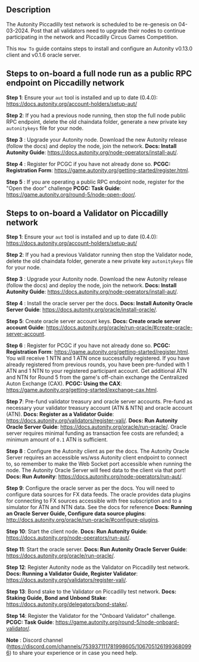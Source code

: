 ## Description
The Autonity Piccadilly test network is scheduled to be re-genesis on 04-03-2024. Post that all validators need to upgrade their nodes to continue participating in the network and Piccadilly Circus Games Competition.

This `How To` guide contains steps to install and configure an Autonity v0.13.0 client and v0.1.6 oracle server.

## Steps to on-board a full node run as a public RPC endpoint on Piccadilly network

**Step 1**: Ensure your `aut` tool is installed and up to date (0.4.0): https://docs.autonity.org/account-holders/setup-aut/ 

**Step 2**: If you had a previous node running, then stop the full node public RPC endpoint, delete the old chaindata folder, generate a new private key `autonitykeys` file for your node.

**Step 3** : Upgrade your Autonity node. Download the new Autonity release (follow the docs) and deploy the node, join the network. **Docs: Install Autonity Guide**: https://docs.autonity.org/node-operators/install-aut/.

**Step 4** : Register for PCGC if you have not already done so. **PCGC: Registration Form**: https://game.autonity.org/getting-started/register.html.

**Step 5** : If you are operating a public RPC endpoint node, register for the "Open the door" challenge **PCGC: Task Guide**: https://game.autonity.org/round-5/node-open-door/.

## Steps to on-board a Validator on Piccadilly network

**Step 1**: Ensure your `aut` tool is installed and up to date (0.4.0): https://docs.autonity.org/account-holders/setup-aut/ 

**Step 2**: If you had a previous Validator running then stop the Validator node, delete the old chaindata folder, generate a new private key `autonitykeys` file for your node.

**Step 3** : Upgrade your Autonity node. Download the new Autonity release (follow the docs) and deploy the node, join the network. **Docs: Install Autonity Guide**: https://docs.autonity.org/node-operators/install-aut/.

**Step 4** : Install the oracle server per the docs. **Docs: Install Autonity Oracle Server Guide**: https://docs.autonity.org/oracle/install-oracle/.

**Step 5**: Create oracle server account keys. **Docs: Create oracle server account Guide**: https://docs.autonity.org/oracle/run-oracle/#create-oracle-server-account.

**Step 6** : Register for PCGC if you have not already done so. **PCGC: Registration Form**: https://game.autonity.org/getting-started/register.html. You will receive 1 NTN and 1 ATN once successfully registered. If you have already registered from previous rounds, you have been pre-funded with 1 ATN and 1 NTN to your registered participant account. Get additional ATN and NTN for Round 5 from the game's off-chain exchange the Centralized Auton Exchange (CAX). **PCGC: Using the CAX**: https://game.autonity.org/getting-started/exchange-cax.html.

**Step 7**: Pre-fund validator treasury and oracle server accounts. Pre-fund as necessary your validator treasury account (ATN & NTN) and oracle account (ATN). **Docs: Register as a Validator Guide**: https://docs.autonity.org/validators/register-vali/. **Docs: Run Autonity Oracle Server Guide**: https://docs.autonity.org/oracle/run-oracle/. Oracle server requires minimal funding as transaction fee costs are refunded; a minimum amount of `0.1` ATN is sufficient.

**Step 8** : Configure the Autonity client as per the docs. The Autonity Oracle Server requires an accessible ws/wss Autonity client endpoint to connect to, so remember to make the Web Socket port accessible when running the node.  The Autonity Oracle Server will feed data to the client via that port! **Docs: Run Autonity**: https://docs.autonity.org/node-operators/run-aut/.

**Step 9**: Configure the oracle server as per the docs. You will need to configure data sources for FX data feeds. The oracle provides data plugins for connecting to FX sources accessible with free subscription and to a simulator for ATN and NTN data. See the docs for reference **Docs: Running an Oracle Server Guide, Configure data source plugins**: http://docs.autonity.org/oracle/run-oracle/#configure-plugins.

**Step 10**: Start the client node. **Docs: Run Autonity Guide**: https://docs.autonity.org/node-operators/run-aut/.

**Step 11**: Start the oracle server.  **Docs: Run Autonity Oracle Server Guide**: https://docs.autonity.org/oracle/run-oracle/.

**Step 12**: Register Autonity node as the Validator on Piccadilly test network. **Docs: Running a Validator Guide, Register Validator**: https://docs.autonity.org/validators/register-vali/.

**Step 13**: Bond stake to the Validator on Piccadilly test network. **Docs: Staking Guide, Bond and Unbond Stake**: https://docs.autonity.org/delegators/bond-stake/.

**Step 14**: Register the Validator for the "Onboard Validator" challenge. **PCGC: Task Guide**: https://game.autonity.org/round-5/node-onboard-validator/.           

**Note** : Discord channel (https://discord.com/channels/753937111781998605/1067051261993680996) to share your experience or in case you need help.
